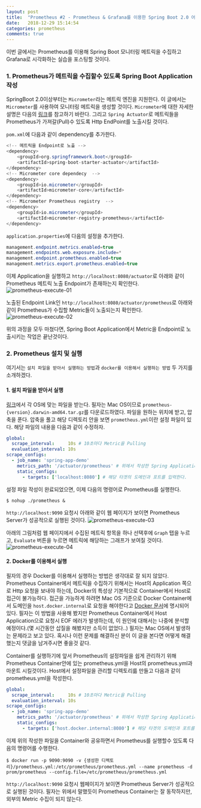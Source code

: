 ```yaml
---
layout: post
title:  "Prometheus #2 - Prometheus & Grafana를 이용한 Spring Boot 2.0 어플리케이션 모니터링"
date:   2018-12-29 15:14:54
categories: prometheus
comments: true
---
```

이번 글에서는 Prometheus를 이용해 Spring Boot 모니터링 메트릭을 수집하고 Grafana로 시각화하는 실습을 포스팅할 것이다.

### 1. Prometheus가 메트릭을 수집할수 있도록 Spring Boot Application 작성
SpringBoot 2.0이상부터는 `Micrometer`라는 메트릭 엔진을 지원한다. 이 글에서는 `Micrometer`를 사용하여 모니터링 메트릭을 생성할 것이다. `Micrometer`에 대한 자세한 설명은 다음의 [링크][Micrometer-Describe]를 참고하기 바란다. 그리고 `Spring Actuator`로 메트릭들을 Prometheus가 가져갈(Pull)수 있도록 Http EndPoint를 노출시킬 것이다. 

`pom.xml`에 다음과 같이 dependency를 추가한다.
```java
<!-- 메트릭을 Endpoint로 노출 -->
<dependency>
    <groupId>org.springframework.boot</groupId>
    <artifactId>spring-boot-starter-actuator</artifactId>
</dependency>
<!-- Micrometer core dependecy  -->
<dependency>
    <groupId>io.micrometer</groupId>
    <artifactId>micrometer-core</artifactId>
</dependency>
<!-- Micrometer Prometheus registry  -->
<dependency>
    <groupId>io.micrometer</groupId>
    <artifactId>micrometer-registry-prometheus</artifactId>
</dependency>
```

`application.properties`에 다음의 설정을 추가한다.
```java
management.endpoint.metrics.enabled=true
management.endpoints.web.exposure.include=*
management.endpoint.prometheus.enabled=true
management.metrics.export.prometheus.enabled=true
```

이제 Application을 실행하고 `http://localhost:8080/actuator`로 아래와 같이 Prometheus 메트릭 노출 Endpoint가 존재하는지 확인한다.
![prometheus-execute-01](https://user-images.githubusercontent.com/19832483/50539347-8423a400-0bc2-11e9-8657-02583d7c4237.png)

노출된 Endpoint Link인 `http://localhost:8080/actuator/prometheus`로 아래와 같이 Prometheus가 수집할 Metric들이 노출되는지 확인한다.
![prometheus-execute-02](https://user-images.githubusercontent.com/19832483/50539349-8685fe00-0bc2-11e9-96f8-bafbc3918496.png)

위의 과정을 모두 마쳤다면, Spring Boot Application에서 Metric을 Endpoint로 노출시키는 작업은 끝난것이다.

### 2. Prometheus 설치 및 실행
여기서는 `설치 파일을 받아서 실행하는 방법`과 `docker를 이용해서 실행하는 방법` 두 가지를 소개하겠다.  

#### 1. 설치 파일을 받아서 실행
[링크][Prometheus-Install]에서 각 OS에 맞는 파일을 받는다. 필자는 Mac OS이므로 `prometheus-{version}.darwin-amd64.tar.gz`를 다운로드하였다. 파일을 원하는 위치에 받고, 압축을 푼다.
압축을 풀고 해당 디렉토리 안을 보면 `prometheus.yml`이란 설정 파일이 있다. 해당 파일의 내용을 다음과 같이 수정하자.
```yaml
global:
  scrape_interval:     10s # 10초마다 Metric을 Pulling
  evaluation_interval: 10s
scrape_configs:
  - job_name: 'spring-app-demo'
    metrics_path: '/actuator/prometheus' # 위에서 작성한 Spring Application에서 노출시킨 메트릭 경로를 입력한다.
    static_configs:
      - targets: ['localhost:8080'] # 해당 타겟의 도메인과 포트를 입력한다.
```
설정 파일 작성이 완료되었으면, 이제 다음의 명령어로 Prometheus를 실행한다.
```console
$ nohup ./prometheus &
```
`http://localhost:9090` 요청시 아래와 같이 웹 페이지가 보이면 Prometheus Server가 성공적으로 실행된 것이다.
![prometheus-execute-03](https://user-images.githubusercontent.com/19832483/50539350-884fc180-0bc2-11e9-8594-1477f6e28ba2.png)

아래의 그림처럼 웹 페이지에서 수집된 메트릭 항목을 하나 선택후에 `Graph` 탭을 누르고, `Evaluate` 버튼을 누르면 메트릭에 해당하는 그래프가 보여질 것이다.
![prometheus-execute-04](https://user-images.githubusercontent.com/19832483/50539351-8980ee80-0bc2-11e9-99d3-76648e5dd606.png)

#### 2. Docker를 이용해서 실행
필자의 경우 Docker를 이용해서 실행하는 방법은 생각대로 잘 되지 않았다. Prometheus Container에서 메트릭을 수집하기 위해서는 Host의 Application 쪽으로 Http 요청을 보내야 하는데, Docker의 특성상 기본적으로 Container에서 Host로 접근이 불가능하다. 접근을 가능하게 하려면 Mac OS 기준으로 Docker Container에서 도메인을 `host.docker.internal`로 요청을 해야한다고 [Docker 문서][Docker-MacOS-Networking]에 명시되어 있다. 필자는 이 방법을 사용해 봤지만 Prometheus Container에서 Host Application으로 요청시 EOF 에러가 발생하는데, 이 원인에 대해서는 나중에 분석할 예정이다.(몇 시간동안 삽질을 해봤지만 소득이 없었다..) 필자는 Mac OS에서 발생하는 문제라고 보고 있다. 혹시나 이런 문제를 해결하신 분이 이 글을 본다면 어떻게 해결했는지 댓글을 남겨주시면 좋을것 같다.

Container를 실행하기에 앞서 Prometheus의 설정파일을 쉽게 관리하기 위해 Prometheus Container안에 있는 prometheus.yml을 Host의 prometheus.yml과 마운트 시킬것이다. Host에서 설정파일을 관리할 디렉토리륾 만들고 다음과 같이 prometheus.yml을 작성한다.

```yml
global:
  scrape_interval:     10s # 10초마다 Metric을 Pulling
  evaluation_interval: 10s
scrape_configs:
  - job_name: 'spring-app-demo'
    metrics_path: '/actuator/prometheus' # 위에서 작성한 Spring Application에서 노출시킨 메트릭 경로를 입력한다.
    static_configs:
      - targets: ['host.docker.internal:8080'] # 해당 타겟의 도메인과 포트를 입력한다.
```

이제 위의 작성한 파일을 Container와 공유하면서 Prometheus를 실행할수 있도록 다음의 명령어를 수행한다.

```console
$ docker run -p 9090:9090 -v {생성한 디렉토리}/prometheus.yml:/etc/prometheus/prometheus.yml --name prometheus -d prom/prometheus --config.file=/etc/prometheus/prometheus.yml
```

`http://localhost:9090` 요청시 웹페이지가 보이면 Prometheus Server가 성공적으로 실행된 것이다. 필자는 위에서 말했듯이 Prometheus Container는 잘 동작하지만, 외부의 Metric 수집이 되지 않는다.


[Micrometer-Describe]:https://dzone.com/articles/using-micrometer-with-spring-boot-2
[Prometheus-Install]:https://prometheus.io/download/
[Docker-MacOS-Networking]:https://docs.docker.com/docker-for-mac/networking/#use-cases-and-workarounds
